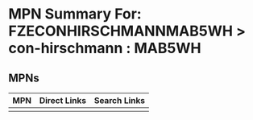 



# MPN Summary For: FZECONHIRSCHMANNMAB5WH > con-hirschmann : MAB5WH

## MPNs
  

|MPN|Direct Links|Search Links|
| :--- | :--- | :--- |
||||
